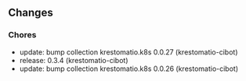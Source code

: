 ## Changes

### Chores

* update: bump collection krestomatio.k8s 0.0.27 (krestomatio-cibot)
* release: 0.3.4 (krestomatio-cibot)
* update: bump collection krestomatio.k8s 0.0.26 (krestomatio-cibot)
